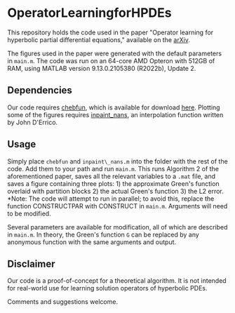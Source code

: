 # OperatorLearningforHPDEs

This repository holds the code used in the paper "Operator learning for hyperbolic partial differential equations," available on the [arXiv](https://arxiv.org/abs/2312.17489).

The figures used in the paper were generated with the default parameters in `main.m`. The code was run on an 64-core AMD Opteron with 512GB of RAM, using MATLAB version 9.13.0.2105380 (R2022b), Update 2.

## Dependencies

Our code requires [chebfun](https://www.chebfun.org/), which is available for download [here](https://www.chebfun.org/download/). Plotting some of the figures requires [inpaint\_nans](https://www.mathworks.com/matlabcentral/fileexchange/4551-inpaint_nans), an interpolation function written by John D'Errico.

## Usage 

Simply place `chebfun` and `inpaint\_nans.m` into the folder with the rest of the code. Add them to your path and run `main.m`. This runs Algorithm 2 of the aforementioned paper, saves all the relevant variables to a `.mat` file, and saves a figure containing three plots: 1) the approximate Green's function overlaid with partition blocks 2) the actual Green's function 3) the L2 error. *Note: The code will attempt to run in parallel; to avoid this, replace the function CONSTRUCTPAR with CONSTRUCT in `main.m`. Arguments will need to be modified.

Several parameters are available for modification, all of which are described in `main.m`. In theory, the Green's function `G` can be replaced by any anonymous function with the same arguments and output.

## Disclaimer

Our code is a proof-of-concept for a theoretical algorithm. It is not intended for real-world use for learning solution operators of hyperbolic PDEs.

Comments and suggestions welcome.
